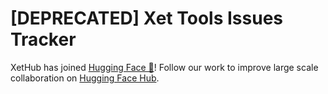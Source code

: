 # [DEPRECATED] Xet Tools Issues Tracker

XetHub has joined [Hugging Face 🤗](https://huggingface.co/blog/xethub-joins-hf)! Follow our work to improve large scale collaboration on [Hugging Face Hub](https://huggingface.co/xet-team).
